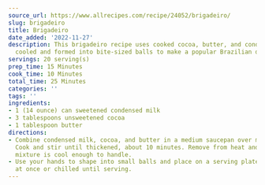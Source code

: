 ```yaml
---
source_url: https://www.allrecipes.com/recipe/24052/brigadeiro/
slug: brigadeiro
title: Brigadeiro
date_added: '2022-11-27'
description: This brigadeiro recipe uses cooked cocoa, butter, and condensed milk,
  cooled and formed into bite-sized balls to make a popular Brazilian dessert.
servings: 20 serving(s)
prep_time: 15 Minutes
cook_time: 10 Minutes
total_time: 25 Minutes
categories: ''
tags: ''
ingredients:
- 1 (14 ounce) can sweetened condensed milk
- 3 tablespoons unsweetened cocoa
- 1 tablespoon butter
directions:
- Combine condensed milk, cocoa, and butter in a medium saucepan over medium heat.
  Cook and stir until thickened, about 10 minutes. Remove from heat and let rest until
  mixture is cool enough to handle.
- Use your hands to shape into small balls and place on a serving plate. Can be eaten
  at once or chilled until serving.
---
```

